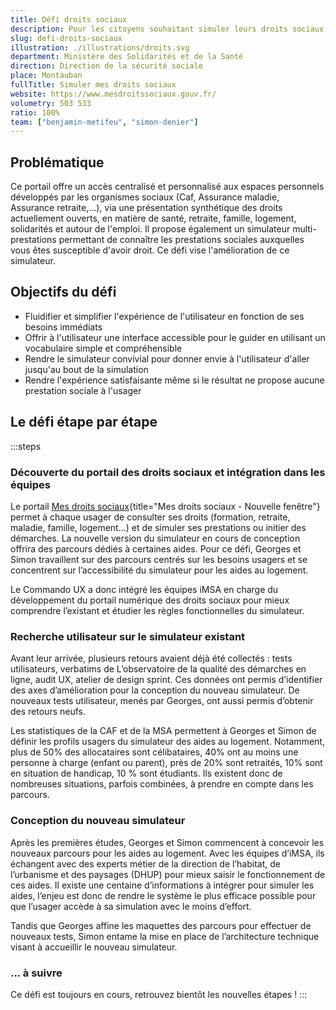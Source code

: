 ```yaml
---
title: Défi droits sociaux
description: Pour les citoyens souhaitant simuler leurs droits sociaux, faciliter leur parcours afin que non pas 50% mais tous les usagers parviennent à effectuer cette démarche
slug: defi-droits-sociaux
illustration: ./illustrations/droits.svg
department: Ministère des Solidarités et de la Santé
direction: Direction de la sécurité sociale
place: Montauban
fullTitle: Simuler mes droits sociaux
website: https://www.mesdroitssociaux.gouv.fr/
volumetry: 503 533
ratio: 100%
team: ["benjamin-metifeu", "simon-denier"]
---
```


## Problématique

Ce portail offre un accès centralisé et personnalisé aux espaces personnels développés par les organismes sociaux (Caf, Assurance maladie, Assurance retraite,...), via une présentation synthétique des droits actuellement ouverts, en matière de santé, retraite, famille, logement, solidarités et autour de l'emploi. Il propose également un simulateur multi-prestations permettant de connaître les prestations sociales auxquelles vous êtes susceptible d'avoir droit. Ce défi vise l'amélioration de ce simulateur.


## Objectifs du défi

- Fluidifier et simplifier l'expérience de l'utilisateur en fonction de ses besoins immédiats
- Offrir à l'utilisateur une interface accessible pour le guider en utilisant un vocabulaire simple et compréhensible
- Rendre le simulateur convivial pour donner envie à l'utilisateur d'aller jusqu'au bout de la simulation
- Rendre l'expérience satisfaisante même si le résultat ne propose aucune prestation sociale à l'usager


## Le défi étape par étape

:::steps
### Découverte du portail des droits sociaux et intégration dans les équipes

Le portail [Mes droits sociaux](http://www.mesdroitssociaux.gouv.fr/){title="Mes droits sociaux - Nouvelle fenêtre"} permet à chaque usager de consulter ses droits (formation, retraite, maladie, famille, logement…) et de simuler ses prestations ou initier des démarches. La nouvelle version du simulateur en cours de conception offrira des parcours dédiés à certaines aides. Pour ce défi, Georges et Simon travaillent sur des parcours centrés sur les besoins usagers et se concentrent sur l’accessibilité du simulateur pour les aides au logement.

Le Commando UX a donc intégré les équipes iMSA en charge du développement du portail numérique des droits sociaux pour mieux comprendre l’existant et étudier les règles fonctionnelles du simulateur.

### Recherche utilisateur sur le simulateur existant

Avant leur arrivée, plusieurs retours avaient déjà été collectés : tests utilisateurs, verbatims de L’observatoire de la qualité des démarches en ligne, audit UX, atelier de design sprint. Ces données ont permis d’identifier des axes d’amélioration pour la conception du nouveau simulateur. De nouveaux tests utilisateur, menés par Georges, ont aussi permis d’obtenir des retours neufs.

Les statistiques de la CAF et de la MSA permettent à Georges et Simon de définir les profils usagers du simulateur des aides au logement. Notamment, plus de 50% des allocataires sont célibataires, 40% ont au moins une personne à charge (enfant ou parent), près de 20% sont retraités, 10% sont en situation de handicap, 10 % sont étudiants. Ils existent donc de nombreuses situations, parfois combinées, à prendre en compte dans les parcours.

### Conception du nouveau simulateur

Après les premières études, Georges et Simon commencent à concevoir les nouveaux parcours pour les aides au logement. Avec les équipes d’iMSA, ils échangent avec des experts métier de la direction de l’habitat, de l’urbanisme et des paysages (DHUP) pour mieux saisir le fonctionnement de ces aides. Il existe une centaine d’informations à intégrer pour simuler les aides, l’enjeu est donc de rendre le système le plus efficace possible pour que l’usager accède à sa simulation avec le moins d’effort.

Tandis que Georges affine les maquettes des parcours pour effectuer de nouveaux tests, Simon entame la mise en place de l’architecture technique visant à accueillir le nouveau simulateur.

### ... à suivre

Ce défi est toujours en cours, retrouvez bientôt les nouvelles étapes !
:::
